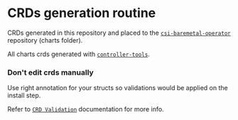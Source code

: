 # CRDs generation routine

CRDs generated in this repository and placed to the [`csi-baremetal-operator`](https://github.com/dell/csi-baremetal-operator) repository (charts folder).

All charts crds generated with [`controller-tools`](https://github.com/kubernetes-sigs/controller-tools).

### **Don't edit crds manually** 

Use right annotation for your structs so validations would be applied on the install step.

Refer to [`CRD Validation`](https://book.kubebuilder.io/reference/markers/crd-validation.html) documentation for more info.

